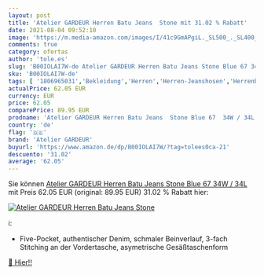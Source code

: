 ```yaml
---
layout: post
title: 'Atelier GARDEUR Herren Batu Jeans  Stone mit 31.02 % Rabatt'
date: 2021-08-04 09:52:10
image: 'https://m.media-amazon.com/images/I/41c9GmAPgiL._SL500_._SL400_.jpg'
comments: true
category: ofertas
author: 'tole.es'
slug: 'B00IOLAI7W-de Atelier GARDEUR Herren Batu Jeans Stone Blue 67 34W / 34L'
sku: 'B00IOLAI7W-de'
tags: [ '1806965031','Bekleidung','Herren','Herren-Jeanshosen','Herrenbekleidung','Jeans & Chinos','Produkte','atelier gardeur', ]
actualPrice: 62.05 EUR
currency: EUR
price: 62.05
comparePrice: 89.95 EUR
prodname: 'Atelier GARDEUR Herren Batu Jeans  Stone Blue 67  34W / 34L'
country: 'de'
flag: '🇩🇪'
brand: 'Atelier GARDEUR'
buyurl: 'https://www.amazon.de/dp/B00IOLAI7W/?tag=tolees0ca-21'
descuento: '31.02'
average: '62.05'
---
```


Sie können [Atelier GARDEUR Herren Batu Jeans  Stone Blue 67  34W / 34L](https://www.amazon.de/dp/B00IOLAI7W/?tag=tolees0ca-21) mit Preis 62.05 EUR (original: 89.95 EUR) 31.02 % Rabatt hier:

[![Atelier GARDEUR Herren Batu Jeans  Stone](https://m.media-amazon.com/images/I/41c9GmAPgiL._SL500_._SL400_.jpg)](https://www.amazon.de/dp/B00IOLAI7W/?tag=tolees0ca-21)

ℹ️:

- Five-Pocket, authentischer Denim, schmaler Beinverlauf, 3-fach Stitching an der Vordertasche, asymetrische Gesäßtaschenform

[🛒 Hier!!](https://www.amazon.de/dp/B00IOLAI7W/?tag=tolees0ca-21)
